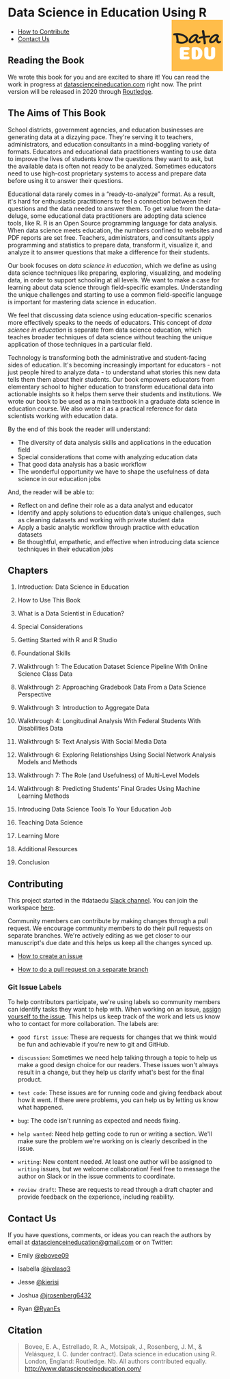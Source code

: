 # Data Science in Education Using R <img src='man/figures/logo.png' align="right" height="120" />

<!-- badges: start -->
<!-- badges: end -->
 
* [How to Contribute](#Contributing)
* [Contact Us](#Contact-Us)

## Reading the Book

We wrote this book for you and are excited to share it! You can read the work in progress at [datascienceineducation.com](https://datascienceineducation.com) right now. The print version will be released in 2020 through [Routledge](https://www.routledge.com). 

## The Aims of This Book

School districts, government agencies, and education businesses are generating data at a dizzying pace. They're serving it to teachers, administrators, and education consultants in a mind-boggling variety of formats. Educators and educational data practitioners wanting to use data to improve the lives of students know the questions they want to ask, but the available data is often not ready to be analyzed.  Sometimes educators need to use high-cost proprietary systems to access and prepare data before using it to answer their questions. 

Educational data rarely comes in a “ready-to-analyze” format. As a result, it's hard for enthusiastic practitioners to feel a connection between their questions and the data needed to answer them. To get value from the data-deluge, some educational data practitioners are adopting data science tools, like R. R is an Open Source programming language for data analysis. When data science meets education, the numbers confined to websites and PDF reports are set free. Teachers, administrators, and consultants apply programming and statistics to prepare data, transform it, visualize it, and analyze it to answer questions that make a difference for their students.

Our book focuses on *data science in education*, which we define as using data science techniques like preparing, exploring, visualizing, and modeling data, in order to support schooling at all levels. We want to make a case for learning about data science through field-specific examples. Understanding the unique challenges and starting to use a common field-specific language is important for mastering data science in education. 

We feel that discussing data science using education-specific scenarios more effectively speaks to the needs of educators. This concept of *data science in education* is separate from data science education, which teaches broader techniques of data science without teaching the unique application of those techniques in a particular field. 

Technology is transforming both the administrative and student-facing sides of education. It's becoming increasingly important for educators - not just people hired to analyze data - to understand what stories this new data tells them them about their students. Our book empowers educators from elementary school to higher education to transform educational data into actionable insights so it helps them serve their students and institutions. We wrote our book to be used as a main textbook in a graduate data science in education course. We also wrote it as a practical reference for data scientists working with education data.

By the end of this book the reader will understand:

* The diversity of data analysis skills and applications in the education field 
* Special considerations that come with analyzing education data
* That good data analysis has a basic workflow 
* The wonderful opportunity we have to shape the usefulness of data science in our education jobs

And, the reader will be able to:

* Reflect on and define their role as a data analyst and educator
* Identify and apply solutions to education data’s unique challenges, such as cleaning datasets and working with private student data 
* Apply a basic analytic workflow through practice with education datasets
* Be thoughtful, empathetic, and effective when introducing data science techniques in their education jobs

## Chapters 

1. Introduction: Data Science in Education

2. How to Use This Book 

3. What is a Data Scientist in Education?

4. Special Considerations

5. Getting Started with R and R Studio

6. Foundational Skills

7. Walkthrough 1: The Education Dataset Science Pipeline With Online Science Class Data

8. Walkthrough 2: Approaching Gradebook Data From a Data Science Perspective

9. Walkthrough 3: Introduction to Aggregate Data

10. Walkthrough 4: Longitudinal Analysis With Federal Students With Disabilities Data

11. Walkthrough 5: Text Analysis With Social Media Data

12. Walkthrough 6: Exploring Relationships Using Social Network Analysis Models and Methods

13. Walkthrough 7: The Role (and Usefulness) of Multi-Level Models

14. Walkthrough 8: Predicting Students’ Final Grades Using Machine Learning Methods

15. Introducing Data Science Tools To Your Education Job

16. Teaching Data Science

17. Learning More

18. Additional Resources 

19. Conclusion 

## Contributing

This project started in the #dataedu [Slack channel](https://dataedu.slack.com/). You can join the workspace [here](https://join.slack.com/t/dataedu/shared_invite/enQtNzQ3ODcwNzM0NDgwLTQzMTE1YjdiMTg0NWExYTljNTg5YzU1NjY4NGE3MjA0ODRiNGM5NGYyNzRmNDk5Yjk0OTYyYWU4Zjc0ZTgyYTg). 

Community members can contribute by making changes through a pull request. We encourage community members to do their pull requests on separate branches. We're actively editing as we get closer to our manuscript's due date and this helps us keep all the changes synced up. 

 - [How to create an issue](https://help.github.com/en/github/managing-your-work-on-github/creating-an-issue) 

 - [How to do a pull request on a separate branch](https://help.github.com/en/github/collaborating-with-issues-and-pull-requests/creating-a-pull-request)

### Git Issue Labels

To help contributors participate, we're using labels so community members can identify tasks they want to help with. When working on an issue, [assign yourself to the issue](https://help.github.com/en/github/managing-your-work-on-github/assigning-issues-and-pull-requests-to-other-github-users). This helps us keep track of the work and lets us know who to contact for more collaboration. The labels are: 

 - `good first issue`: These are requests for changes that we think would be fun and achievable if you're new to git and GitHub. 

 - `discussion`: Sometimes we need help talking through a topic to help us make a good design choice for our readers. These issues won't always result in a change, but they help us clarify what's best for the final product. 

 - `test code`: These issues are for running code and giving feedback about how it went. If there were problems, you can help us by letting us know what happened. 

 - `bug`: The code isn't running as expected and needs fixing. 

 - `help wanted`: Need help getting code to run or writing a section. We'll make sure the problem we're working on is clearly described in the issue. 

 - `writing`: New content needed. At least one author will be assigned to `writing` issues, but we welcome collaboration! Feel free to message the author on Slack or in the issue comments to coordinate. 

 - `review draft`: These are requests to read through a draft chapter and provide feedback on the experience, including reability. 

## Contact Us 

If you have questions, comments, or ideas you can reach the authors by email at [datascienceineducation@gmail.com](mailto:datascienceineducation@gmail.com) or on Twitter: 

 - Emily [@ebovee09](https://twitter.com/ebovee09)  

 - Isabella [@ivelasq3](https://twitter.com/ivelasq3) 

 - Jesse [@kierisi](https://twitter.com/kierisi) 

 - Joshua [@jrosenberg6432](https://twitter.com/jrosenberg6432) 

 - Ryan [@RyanEs](https://twitter.com/RyanEs) 
 
 ## Citation
 
> Bovee, E. A., Estrellado, R. A., Motsipak, J., Rosenberg, J. M., & Velásquez, I. C. (under contract). Data science in education using R. London, England: Routledge. Nb. All authors contributed equally. http://www.datascienceineducation.com/
